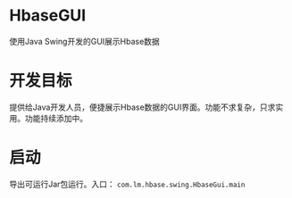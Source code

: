 # HbaseGUI
使用Java Swing开发的GUI展示Hbase数据

# 开发目标
提供给Java开发人员，便捷展示Hbase数据的GUI界面。功能不求复杂，只求实用。功能持续添加中。

# 启动
导出可运行Jar包运行。入口：
`com.lm.hbase.swing.HbaseGui.main`
